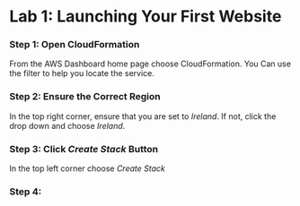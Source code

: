 # Lab 1: Launching Your First Website

### Step 1: Open CloudFormation
From the AWS Dashboard home page choose CloudFormation. You Can use the filter to help you locate the service.
### Step 2:  Ensure the Correct Region
In the top right corner, ensure that you are set to *Ireland*. If not, click the drop down and choose *Ireland*.
### Step 3: Click *Create Stack* Button
In the top left corner choose *Create Stack*
### Step 4: 
<!--stackedit_data:
eyJoaXN0b3J5IjpbMTIwMjk0MzMwOSwtMTM4NTExOTE5XX0=
-->